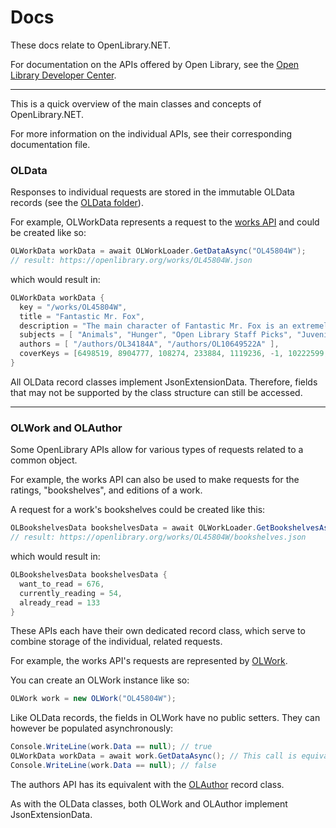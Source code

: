 ﻿# Docs

These docs relate to OpenLibrary.NET.

For documentation on the APIs offered by Open Library, see the [Open Library Developer Center](https://openlibrary.org/developers/api).
***
This is a quick overview of the main classes and concepts of OpenLibrary.NET.

For more information on the individual APIs, see their corresponding documentation file.

### OLData
Responses to individual requests are stored in the immutable OLData records (see the [OLData folder](https://github.com/Luca3317/OpenLibrary.NET/tree/main/src/OLData)).

For example, OLWorkData represents a request to the [works API](https://openlibrary.org/dev/docs/api/books) and could be created like so:
```csharp
OLWorkData workData = await OLWorkLoader.GetDataAsync("OL45804W");
// result: https://openlibrary.org/works/OL45804W.json
```
which would result in:
```csharp
OLWorkData workData {
  key = "/works/OL45804W",
  title = "Fantastic Mr. Fox",
  description = "The main character of Fantastic Mr. Fox is an extremely clever anthropomorphized fox named Mr. Fox. He lives ..." ],
  subjects = [ "Animals", "Hunger", "Open Library Staff Picks", "Juvenile Fiction", "Children's stories, English", "Foxes", ... ],
  authors = [ "/authors/OL34184A", "/authors/OL10649522A" ],
  coverKeys = [6498519, 8904777, 108274, 233884, 1119236, -1, 10222599, 10482837, 3216657, 10519563, 10835922, 10835924, ... ]
}
```
All OLData record classes implement JsonExtensionData. Therefore, fields that may not be supported by the class structure can still be accessed.

***
### OLWork and OLAuthor
Some OpenLibrary APIs allow for various types of requests related to a common object.

For example, the works API can also be used to make requests for the ratings, "bookshelves", and editions of a work.

A request for a work's bookshelves could be created like this:
```csharp
OLBookshelvesData bookshelvesData = await OLWorkLoader.GetBookshelvesAsync("OL45804W");
// result: https://openlibrary.org/works/OL45804W/bookshelves.json
```
which would result in:
```csharp
OLBookshelvesData bookshelvesData {
  want_to_read = 676,
  currently_reading = 54,
  already_read = 133
}
```

These APIs each have their own dedicated record class,
which serve to combine storage of the individual, related requests. 

For example, the works API's requests are represented by [OLWork](https://github.com/Luca3317/OpenLibrary.NET/blob/main/src/OLWork.cs).

You can create an OLWork instance like so:
```csharp
OLWork work = new OLWork("OL45804W");
```
Like OLData records, the fields in OLWork have no public setters. They can however be populated asynchronously:
```csharp
Console.WriteLine(work.Data == null); // true
OLWorkData workData = await work.GetDataAsync(); // This call is equivalent to the OLData example
Console.WriteLine(work.Data == null); // false
```
The authors API has its equivalent with the [OLAuthor](https://github.com/Luca3317/OpenLibrary.NET/blob/main/src/OLAuthor.cs) record class.

As with the OLData classes, both OLWork and OLAuthor implement JsonExtensionData.
